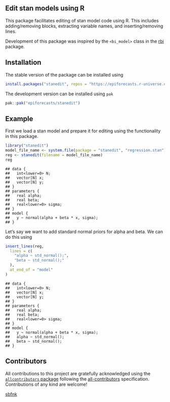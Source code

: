 
## Edit stan models using R

This package facilitates editing of stan model code using R. This
includes adding/removing blocks, extracting variable names, and
inserting/removing lines.

Development of this package was inspired by the `<bi_model>` class in
the [rbi](https://github.com/sbfnk/rbi) package.

## Installation

The stable version of the package can be installed using

``` r
install.packages("stanedit", repos = "https://epiforecasts.r-universe.dev/")
```

The development version can be installed using `pak`

``` r
pak::pak("epiforecasts/stanedit")
```

## Example

First we load a stan model and prepare it for editing using the
functionality in this package.

``` r
library("stanedit")
model_file_name <- system.file(package = "stanedit", "regression.stan")
reg <- stanedit(filename = model_file_name)
reg
```

    ## data {
    ##   int<lower=0> N;
    ##   vector[N] x;
    ##   vector[N] y;
    ## }
    ## parameters {
    ##   real alpha;
    ##   real beta;
    ##   real<lower=0> sigma;
    ## }
    ## model {
    ##   y ~ normal(alpha + beta * x, sigma);
    ## }

Let’s say we want to add standard normal priors for alpha and beta. We
can do this using

``` r
insert_lines(reg,
  lines = c(
    "alpha ~ std_normal();",
    "beta ~ std_normal();"
  ),
  at_end_of = "model"
)
```

    ## data {
    ##   int<lower=0> N;
    ##   vector[N] x;
    ##   vector[N] y;
    ## }
    ## parameters {
    ##   real alpha;
    ##   real beta;
    ##   real<lower=0> sigma;
    ## }
    ## model {
    ##   y ~ normal(alpha + beta * x, sigma);
    ##   alpha ~ std_normal();
    ##   beta ~ std_normal();
    ## }

## Contributors

<!-- ALL-CONTRIBUTORS-LIST:START - Do not remove or modify this section -->
<!-- prettier-ignore-start -->
<!-- markdownlint-disable -->

All contributions to this project are gratefully acknowledged using the
[`allcontributors` package](https://github.com/ropensci/allcontributors)
following the [all-contributors](https://allcontributors.org)
specification. Contributions of any kind are welcome!

<a href="https://github.com/epiforecasts/stanedit/commits?author=sbfnk">sbfnk</a>

<!-- markdownlint-enable -->
<!-- prettier-ignore-end -->
<!-- ALL-CONTRIBUTORS-LIST:END -->
